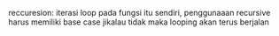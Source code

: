 reccuresion: iterasi loop pada fungsi itu sendiri,
penggunaaan recursive harus memiliki base case jikalau tidak maka looping akan terus berjalan

